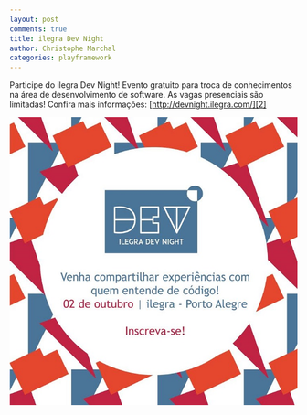 ```yaml
---
layout: post
comments: true
title: ilegra Dev Night
author: Christophe Marchal
categories: playframework
---
```



Participe do ilegra Dev Night! Evento gratuito para troca de conhecimentos na área de desenvolvimento de software. As vagas presenciais são limitadas! Confira mais informações: [http://devnight.ilegra.com/][2]


<a href="http://devnight.ilegra.com/">![ilegra Dev Night][1]</a>



[1]: /public/devnight.jpg "Dev Night"
[2]: http://devnight.ilegra.com "Site"